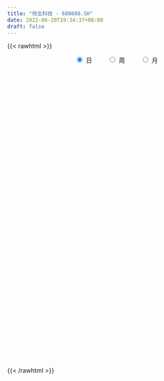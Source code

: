 ```yaml
---
title: "恒玄科技 - 688608.SH"
date: 2022-06-20T19:34:37+08:00
draft: false
---
```

{{< rawhtml >}}
    <div style="text-align: center">
        <label style="padding: 1rem;"><input style="margin-right: .5rem" type="radio" name="period" value="D" checked onclick="period_change(this)">日</label>
        <label style="padding: 1rem;"><input style="margin-right: .5rem" type="radio" name="period" value="W" onclick="period_change(this)">周</label>
        <label style="padding: 1rem;"><input style="margin-right: .5rem" type="radio" name="period" value="M" onclick="period_change(this)">月</label>
    </div>
    <div id="chart" style="height: 700px;"></div> 
    <script type="text/javascript">
        const D_v = [158148.77,86175.43,34695.47,34789.85,34440.84,32390.05,29173.35,14896.83,23214.54,23774.37,10794.78,10669.91,18991.92,21940.56,13871.99,21769.64,12354.13,9776.66,11295.9,11094.58,11823.12,7142.82,12159.97,20300.31,14073.07,10412.29,13723.99,9260.59,14662.23,9065.32,10844.93,6807.44,7831.84,7262.57,11060.27,12305.41,4999.24,3807.09,5782.01,9777.48,6324.54,5566.66,7196.03,8337.0,5929.32,4282.59,9152.48,4724.87,4233.71,3692.71,3785.96,3407.02,6492.72,6927.5,6288.23,4441.46,3884.88,3015.18,2919.32,5395.96,10023.71,7773.76,6688.33,3919.42,6525.63,4404.84,5654.62,5606.58,4453.65,3166.25,3846.32,11078.28,4505.12,3603.64,3337.18,5117.55,7440.79,4954.84,5127.62,9778.22,5735.27,8291.8,7054.56,4567.78,10467.64,13716.96,12132.03,8320.5,8639.13,5335.17,10724.58,7098.65,10371.1,5850.51,2857.52,5405.13,3942.62,4361.21,5729.56,5035.9,6950.48,7746.91,4107.29,5571.41,5979.28,4808.01,11955.56,6209.74,9670.62,12177.86,7213.04,5189.8,5383.67,7945.41,10281.28,7016.01,5011.27,6901.07,20722.37,27412.01,30696.93,21604.64,13637.71,12935.9,13829.9,18863.36,10651.26,17255.76,14244.53,18138.08,12650.27,12186.68,13177.3,18960.82,10315.57,15063.31,13019.08,14337.24,23968.01,14726.7,20016.46,13674.97,10270.79,7201.23,26263.67,15355.89,14024.89,17392.75,18812.06,17079.4,13158.37,11996.67,12945.6,13737.76,9693.09,7281.82,7783.52,6033.71,8552.4,7092.0,9097.63,9864.05,9517.03,5906.12,6246.8,3523.77,5976.68,16174.43,11506.05,6205.76,7013.86,7620.1,6671.3,7320.84,8313.42,4117.96,6860.99,8745.97,7423.06,7754.08,8917.94,9338.05,4244.31,6878.53,5105.55,10183.42,4201.57,9284.47,8585.27,8418.99,6023.95,9069.97,3474.33,5715.93,4474.24,2454.14,8301.07,5020.23,4272.59,8052.54,5561.32,3659.99,3354.36,2392.36,4706.1,3934.24,5715.39,10088.66,15936.04,7244.26,5632.26,5931.96,5190.37,7932.4,4533.47,4399.42,6273.05,4242.54,9152.74,6565.07,8030.42,6349.19,7915.32,8716.94,6927.21,8863.02,9049.91,7013.48,14895.4,8346.32,4838.21,9889.05,7378.73,3990.15,5743.17,4795.89,7787.3,5530.47,5722.66,5571.17,6568.19,12778.67,13651.14,30067.59,14148.34,19769.52,8488.06,15920.16,13951.45,5586.48,11278.07,8525.7,7333.83,6852.21,6939.07,7993.43,11136.0,10472.06,6253.1,5108.59,9996.8,3352.1,7282.56,4921.92,5323.81,3783.95,2686.39,3073.31,4740.23,4339.97,6705.41,4331.91,2851.49,3564.36,3268.83,5256.85,4209.02,4400.77,4915.5,4238.54,2785.76,2644.3,3475.99,1734.65,4292.24,2652.42,4428.93,2977.26,2709.22,3493.55,3434.88,2421.65,4249.45,3171.53,3342.28,4699.72,6294.5,4568.2,5513.96,12536.42,9862.88,10457.44,10582.4,7025.38,4981.38,6090.5,5215.54,4010.24,3246.21,3955.31,4815.27,4682.37,4912.3,5875.48,4666.05,6595.39,13601.64,5555.93,6756.82,7967.02,4235.28,5134.42,9886.32,6076.28,7362.56,11517.44,10278.8,10420.48,18610.53,21700.0,11871.02,10332.62,9871.88,8154.68,5643.82,12378.5,13521.53,9015.8,8737.83,7455.17,11232.33,9315.34,8654.0,5094.58,6177.96,7311.67,5639.44,19399.0,10440.75,15107.81,18225.44,13191.54,15662.97,15064.28,8967.4,12687.6,17273.59,29668.32,11365.71,10268.7,9772.2,10289.18,15402.3,15142.26]
const D_histogram = [0.0,0.6381766382,1.0192189998,-0.4105537253,-1.2912183536,-2.8571223404,-4.5756597393,-5.8745325647,-5.9482056973,-4.1580096486,-3.2118762202,-2.389062252,-1.445105288,0.3952355369,1.1294851646,0.0234332405,-0.2240595171,-0.3009308189,-1.1812895941,-0.2445076597,1.0053733476,1.0384101578,2.3468192508,5.2090224163,8.904897775,9.7483738677,8.228321477,6.7102805975,3.304964106,1.5680613396,-1.1097087164,-2.4473991932,-3.43104713,-3.4882069797,-4.4100343909,-4.8166971627,-5.459758301,-5.4026471005,-5.2726094436,-3.0858731683,-2.4305259327,-1.9316560676,-1.9706178328,-2.1352934666,-2.1272248972,-2.3198029291,-2.8882412862,-2.3693161469,-1.771396137,-1.0044896307,-0.8677439756,-0.0902955061,-1.4655940346,-2.9239192621,-2.4876962111,-2.1537287893,-2.1708675099,-2.3116053897,-2.1872291774,-2.1796553547,-3.2401047791,-3.334527882,-2.7955982836,-2.6709998297,-2.8850357447,-2.5206935164,-1.4695938826,-0.1572233912,0.8452261612,1.2294424961,1.7290763742,3.0762981012,4.0928172885,4.4871690524,4.6801913551,5.0517086865,4.5608887544,3.8461263088,4.0829062421,5.283025912,5.4561202812,4.9435639415,4.4163552644,4.0028333144,4.4644612709,6.3011418087,6.2093315559,5.5235779114,4.5661304166,3.0825048093,2.1413792663,2.2407825572,0.4267918222,-0.6703632708,-1.3925560118,-1.9937740841,-2.6349925584,-2.8238739229,-1.7881835484,-1.4085284259,-0.2863393632,-0.0581609568,-0.3759947964,-0.8787795067,-0.2138346708,0.0975733643,0.9826051523,1.016419153,1.7072837914,2.8081581276,2.8574641425,2.0688150785,1.3633853119,0.7988713426,-0.2673023549,-0.2174125262,0.0652919262,-0.4987351833,1.0780016483,2.0792105826,5.5355370375,6.1147039998,6.494635852,5.460316482,4.4007662127,2.2209205421,0.780617423,-0.7184878475,-2.1920949588,-1.9075777343,-2.560432877,-3.0836499565,-3.0469853035,-2.1208592836,-1.5029228097,-0.2321811875,0.1135838868,0.6021302005,-1.3191100491,-3.3221820231,-5.1803671294,-6.0216576187,-6.2800709375,-5.8376869933,-2.7489164882,-0.2171294609,1.7095192677,3.2796199116,3.0686546683,3.076653361,3.2770040973,2.6992619355,2.7632821915,1.2638811752,0.790124586,0.0805127133,-0.8350014787,-1.167248001,-1.8317850596,-2.1984389504,-2.2252424716,-2.7651842832,-2.4421498759,-2.2583956539,-2.7458893005,-2.6816220827,-2.4851207593,-0.796813238,0.1488673765,-0.0500717715,-0.977591575,-1.4385339042,-1.5617234975,-1.9456604719,-2.450598743,-2.9157220343,-2.351004466,-1.7681245346,-1.5239419571,-1.902788507,-2.5949723809,-2.5153558277,-2.2739859012,-1.3369016606,-1.3212865928,-1.7029863568,-1.989459905,-2.3268837418,-2.4747775442,-2.7763873706,-2.390221683,-1.1123256769,-0.6258905139,-0.3437034422,-0.1486612692,0.0239942237,-0.4965728647,-0.2942831873,0.3313620029,1.5914950897,2.0098495223,2.0604292965,1.9114380276,1.5897591788,1.383680945,1.1619817143,0.7192940537,-0.117944709,-1.5871769003,-1.8575000902,-1.4236981316,-1.2324017709,-0.8052910603,-0.0199109686,0.5462104305,0.5763930421,0.8778605319,0.9984316768,1.9383348723,2.5895091914,2.5423200701,1.953257635,2.410303501,2.8037081689,3.1570140448,3.6547524747,3.9711945306,3.9230876073,4.3356813161,3.8089413206,3.2937553076,3.3739262593,3.0406164295,2.4318839096,1.639237371,0.647879215,-0.3313817021,-0.4672896311,-0.6031172325,-0.7667756211,-0.4199896745,0.9142745744,2.2229984946,2.8396033515,2.5209278495,2.6716916865,2.6074733202,2.5137835994,1.9604618728,1.4588487188,1.375100206,1.3432807916,1.4428096798,1.5121364236,1.7015948113,1.6385564794,1.0466856172,0.5923358909,-0.3277095159,-1.2353960812,-2.656106308,-3.049144889,-4.0998273791,-3.876678645,-3.11963169,-2.3419589515,-2.2747418794,-2.423972805,-3.128205247,-3.4297935079,-3.2830775562,-3.2301911905,-3.6871836428,-4.0797627956,-4.2387174684,-4.6576347463,-4.3651605355,-4.6175275483,-3.9100070801,-3.0668146036,-1.9096775347,-1.4825455078,-1.1886394128,-0.7675728211,-0.9903987016,-0.8025921853,0.0136518272,0.3755893948,0.714382972,0.8195327142,0.6164202765,0.415685198,-0.1575285235,-0.5317455104,-1.2020244046,-1.717496656,-1.6225411349,-1.2617709094,-1.4511474657,-2.4507429549,-3.6666091387,-4.058231242,-3.380149273,-2.8022772552,-1.8254685211,-1.0260125743,-0.5451286861,-0.1072818732,0.0409275822,0.1458777365,0.1412984571,0.4177070538,0.3621192088,0.4406792378,0.2803859459,-0.0027068981,-0.4206738948,-0.9928436886,-1.1973622463,-1.5759995985,-1.5317036396,-1.4011180918,-0.3375016894,0.2112379254,0.2848473621,0.2080324947,-0.1573475559,-1.1186805106,-2.3374213517,-2.4370253452,-2.3789756626,-1.7130203531,-1.0939936005,-0.5936881581,-0.1984122252,0.6812943643,1.7856935685,2.7730411346,3.5121579641,3.9027954829,4.41131501,4.6819548519,5.116871424,5.1863319237,5.0406258289,4.3082070295,3.622720268,2.6471589438,1.7920768146,1.8177846358,2.6778814528,3.1877944875,4.2259893813,4.7271427691,4.6414925447,4.8233237319,5.032304656,4.79808857,4.1827663953,3.4929723556,2.8536228235,2.1088913107,1.1925811969,0.1706492851]
const D_fast = [0.0,0.7977207977,1.4335679094,-0.0988432472,-1.3023124638,-3.5824970357,-6.4449493694,-9.2124553361,-10.773179893,-10.0224862565,-9.879321883,-9.6537734779,-9.0710928359,-7.1319431268,-6.1153222079,-7.2155158219,-7.5190234588,-7.6711274653,-8.846808639,-7.9711536196,-6.4699292754,-6.1772899257,-4.28217602,-0.1177172504,5.804382552,9.0849521117,9.6219800902,9.7815093601,7.2024338951,5.8575464636,2.9023492285,0.9528089534,-0.8886007659,-1.8178123606,-3.8421483694,-5.4529854319,-7.4609861455,-8.7545367201,-9.9426514241,-8.5273834409,-8.4796676884,-8.4637118403,-8.9953280636,-9.6938270641,-10.217564719,-10.9900934832,-12.2805921619,-12.3539960593,-12.1989250837,-11.683140985,-11.7633313238,-11.0084567309,-12.7501537679,-14.939458811,-15.1251598128,-15.3296245883,-15.8894801864,-16.6081194136,-17.0305504957,-17.5678905116,-19.4383661308,-20.3664212041,-20.5263911767,-21.0695426802,-22.0048375314,-22.2706686822,-21.5869675191,-20.3139028754,-19.1001467827,-18.4085698238,-17.4766668522,-15.3603705998,-13.3206470904,-11.8045030635,-10.441432922,-8.8069884189,-8.1575861624,-7.9108170308,-6.653310537,-4.1324343891,-2.5953099496,-1.8719753039,-1.2950951649,-0.7079087863,0.8698344879,4.2818004778,5.7423231141,6.4374639474,6.6215490568,5.9085496518,5.5027689253,6.1623678556,4.4550750761,3.1903291654,2.1199974215,1.0203358282,-0.2796307857,-1.174480631,-0.5858361435,-0.5583131276,0.4922910944,0.7059292615,0.2940967228,-0.4283828642,0.183103304,0.5189046802,1.6495877563,1.9375065453,3.0551921315,4.8581059996,5.6217780501,5.3503327557,4.9857493171,4.6209531834,3.4879538972,3.4834905943,3.7825180283,3.093807123,4.9400443667,6.4610559466,11.3012666609,13.4091096232,15.4127004384,15.7434601889,15.7841014728,14.1594859377,12.9143371744,11.2356099419,9.2139790909,9.0216018818,7.7286385199,6.4345089513,5.7094272784,6.1053384774,6.3475442489,7.5602405742,7.9344016202,8.573480484,6.3224627221,3.4888452424,0.3355683538,-2.0111365402,-3.8395675934,-4.8566053976,-2.4550640145,0.0224406476,2.3764691931,4.7664748149,5.3226732386,6.0998352716,7.1194370322,7.2165103543,7.9713511582,6.7879204357,6.511694993,5.8222112986,4.6979467369,4.0738882143,2.9514048908,2.0351412625,1.4520271234,0.2207892409,-0.0667138208,-0.4475585122,-1.6215244839,-2.2276627867,-2.6524416532,-1.1633374414,-0.1804399827,-0.3918970737,-1.5638147709,-2.3843905762,-2.8980110438,-3.7683631362,-4.8859510931,-6.080004893,-6.1030384411,-5.9621896433,-6.0989925551,-6.9535362318,-8.2944632009,-8.8436856047,-9.1708121534,-8.567953328,-8.8826599084,-9.6901062615,-10.473944786,-11.3930895583,-12.1596777467,-13.1553844158,-13.3667741489,-12.3669595621,-12.0369970275,-11.8407358163,-11.6828589607,-11.5042049118,-12.1489152164,-12.0201963358,-11.3117106449,-9.6537037857,-8.7328869725,-8.1671998742,-7.8383316362,-7.7625706903,-7.6227286878,-7.55393249,-7.8167966371,-8.6835215771,-10.5495479935,-11.2842462059,-11.2063687802,-11.3231728623,-11.0973849168,-10.3169825672,-9.6143085604,-9.4400276883,-8.9190950656,-8.5489160014,-7.1244290879,-5.8258774709,-5.2374865747,-5.338234601,-4.2786128598,-3.1842811497,-2.0417217625,-0.630295214,0.6789454745,1.6116104531,3.1081244909,3.5336198255,3.8418726395,4.765525156,5.1923694335,5.191607891,4.8087706951,3.9793823429,2.9172760003,2.6645456635,2.3779387539,2.02258646,2.2643749881,3.8272078806,5.6916814244,7.0181871192,7.3297435796,8.1484303383,8.736080302,9.270836481,9.2076302226,9.0707292483,9.3307557871,9.6347565706,10.0949878787,10.5423487284,11.1572058189,11.5038066069,11.173607149,10.8673413954,9.8653686096,8.648833024,6.5640962202,5.408771417,3.3331320821,2.587111155,2.5642501875,2.7564331881,2.2549647903,1.4997406635,0.0134569098,-1.1455797281,-1.8196331655,-2.5742945974,-3.9530829604,-5.3656028121,-6.584236852,-8.1675628165,-8.9663787395,-10.3731276394,-10.6431089412,-10.5666201156,-9.8869024304,-9.8304067805,-9.8336605387,-9.6044871522,-10.0749127081,-10.0877542381,-9.2680972689,-8.8122623526,-8.2948730324,-7.9848401117,-8.0338474802,-8.1306612592,-8.7432571115,-9.2504104761,-10.2211954714,-11.1660418868,-11.4767216495,-11.4313941513,-11.9835575741,-13.5958388019,-15.7283572704,-17.1345371842,-17.3014925334,-17.4241898294,-16.9037482257,-16.3607954224,-16.0161937057,-15.6051673612,-15.4467260102,-15.3053064217,-15.2745610869,-14.8937257267,-14.8587837696,-14.6700539312,-14.7602507366,-15.0440203051,-15.5671557755,-16.3875364914,-16.8913956107,-17.6640328625,-18.0026628135,-18.2223567886,-17.2431158086,-16.6415667124,-16.4967454352,-16.5215521789,-16.9262691185,-18.1672722009,-19.97036838,-20.6792287097,-21.2159229428,-20.9782227215,-20.632694369,-20.2808109661,-19.9351380896,-18.8851079089,-17.3342853126,-15.6536774629,-14.0365211424,-12.6701847528,-11.0588364733,-9.6177079184,-7.9035734902,-6.5375300096,-5.4230796472,-5.0784466892,-4.8582533838,-5.172024972,-5.5790878976,-5.0989339174,-3.5693667372,-2.2625050806,-0.1678128415,1.5151262385,2.5898491504,3.9775112705,5.4445683587,6.4098744151,6.8402438392,7.0236928885,7.0977490622,6.8802403771,6.2620755625,5.282805972]
const D_slow = [0.0,0.1595441595,0.4143489095,0.3117104782,-0.0110941102,-0.7253746953,-1.8692896302,-3.3379227713,-4.8249741957,-5.8644766078,-6.6674456629,-7.2647112259,-7.6259875479,-7.5271786636,-7.2448073725,-7.2389490624,-7.2949639417,-7.3701966464,-7.6655190449,-7.7266459598,-7.475302623,-7.2157000835,-6.6289952708,-5.3267396667,-3.100515223,-0.6634217561,1.3936586132,3.0712287626,3.8974697891,4.289485124,4.0120579449,3.4002081466,2.5424463641,1.6703946192,0.5678860215,-0.6362882692,-2.0012278445,-3.3518896196,-4.6700419805,-5.4415102726,-6.0491417557,-6.5320557726,-7.0247102308,-7.5585335975,-8.0903398218,-8.6702905541,-9.3923508757,-9.9846799124,-10.4275289466,-10.6786513543,-10.8955873482,-10.9181612247,-11.2845597334,-12.0155395489,-12.6374636017,-13.175895799,-13.7186126765,-14.2965140239,-14.8433213183,-15.3882351569,-16.1982613517,-17.0318933222,-17.7307928931,-18.3985428505,-19.1198017867,-19.7499751658,-20.1173736364,-20.1566794842,-19.9453729439,-19.6380123199,-19.2057432264,-18.436668701,-17.4134643789,-16.2916721158,-15.1216242771,-13.8586971054,-12.7184749168,-11.7569433396,-10.7362167791,-9.4154603011,-8.0514302308,-6.8155392454,-5.7114504293,-4.7107421007,-3.594626783,-2.0193413308,-0.4670084419,0.913886036,2.0554186401,2.8260448425,3.361389659,3.9215852983,4.0282832539,3.8606924362,3.5125534333,3.0141099122,2.3553617726,1.6493932919,1.2023474048,0.8502152984,0.7786304576,0.7640902184,0.6700915193,0.4503966426,0.3969379749,0.4213313159,0.666982604,0.9210873923,1.3479083401,2.049947872,2.7643139076,3.2815176772,3.6223640052,3.8220818408,3.7552562521,3.7009031205,3.7172261021,3.5925423063,3.8620427184,4.381845364,5.7657296234,7.2944056233,8.9180645864,10.2831437069,11.38333526,11.9385653956,12.1337197513,11.9540977894,11.4060740497,10.9291796162,10.2890713969,9.5181589078,8.7564125819,8.226197761,7.8504670586,7.7924217617,7.8208177334,7.9713502835,7.6415727712,6.8110272655,5.5159354831,4.0105210785,2.4405033441,0.9810815958,0.2938524737,0.2395701085,0.6669499254,1.4868549033,2.2540185704,3.0231819106,3.8424329349,4.5172484188,5.2080689667,5.5240392605,5.721570407,5.7416985853,5.5329482156,5.2411362154,4.7831899504,4.2335802129,3.677269595,2.9859735242,2.3754360552,1.8108371417,1.1243648166,0.4539592959,-0.1673208939,-0.3665242034,-0.3293073593,-0.3418253022,-0.5862231959,-0.945856672,-1.3362875463,-1.8227026643,-2.4353523501,-3.1642828586,-3.7520339751,-4.1940651088,-4.575050598,-5.0507477248,-5.69949082,-6.328329777,-6.8968262522,-7.2310516674,-7.5613733156,-7.9871199048,-8.484484881,-9.0662058165,-9.6849002025,-10.3789970452,-10.9765524659,-11.2546338851,-11.4111065136,-11.4970323742,-11.5341976915,-11.5281991355,-11.6523423517,-11.7259131485,-11.6430726478,-11.2451988754,-10.7427364948,-10.2276291707,-9.7497696638,-9.3523298691,-9.0064096328,-8.7159142043,-8.5360906909,-8.5655768681,-8.9623710932,-9.4267461157,-9.7826706486,-10.0907710913,-10.2920938564,-10.2970715986,-10.160518991,-10.0164207304,-9.7969555975,-9.5473476782,-9.0627639602,-8.4153866623,-7.7798066448,-7.291492236,-6.6889163608,-5.9879893186,-5.1987358074,-4.2850476887,-3.2922490561,-2.3114771542,-1.2275568252,-0.2753214951,0.5481173318,1.3915988967,2.151753004,2.7597239814,3.1695333242,3.3315031279,3.2486577024,3.1318352946,2.9810559865,2.7893620812,2.6843646626,2.9129333062,3.4686829298,4.1785837677,4.8088157301,5.4767386517,6.1286069818,6.7570528816,7.2471683498,7.6118805295,7.955655581,8.2914757789,8.6521781989,9.0302123048,9.4556110076,9.8652501275,10.1269215318,10.2750055045,10.1930781255,9.8842291052,9.2202025282,8.457916306,7.4329594612,6.4637898,5.6838818775,5.0983921396,4.5297066697,3.9237134685,3.1416621567,2.2842137798,1.4634443907,0.6558965931,-0.2658993176,-1.2858400165,-2.3455193836,-3.5099280702,-4.601218204,-5.7556000911,-6.7331018611,-7.499805512,-7.9772248957,-8.3478612727,-8.6450211259,-8.8369143311,-9.0845140065,-9.2851620528,-9.281749096,-9.1878517474,-9.0092560044,-8.8043728258,-8.6502677567,-8.5463464572,-8.5857285881,-8.7186649657,-9.0191710668,-9.4485452308,-9.8541805145,-10.1696232419,-10.5324101083,-11.145095847,-12.0617481317,-13.0763059422,-13.9213432605,-14.6219125743,-15.0782797045,-15.3347828481,-15.4710650196,-15.4978854879,-15.4876535924,-15.4511841583,-15.415859544,-15.3114327805,-15.2209029783,-15.1107331689,-15.0406366824,-15.041313407,-15.1464818807,-15.3946928028,-15.6940333644,-16.088033264,-16.4709591739,-16.8212386969,-16.9056141192,-16.8528046378,-16.7815927973,-16.7295846736,-16.7689215626,-17.0485916903,-17.6329470282,-18.2422033645,-18.8369472802,-19.2652023684,-19.5387007685,-19.6871228081,-19.7367258644,-19.5664022733,-19.1199788811,-18.4267185975,-17.5486791065,-16.5729802358,-15.4701514833,-14.2996627703,-13.0204449143,-11.7238619333,-10.4637054761,-9.3866537187,-8.4809736517,-7.8191839158,-7.3711647121,-6.9167185532,-6.24724819,-5.4502995681,-4.3938022228,-3.2120165305,-2.0516433943,-0.8458124614,0.4122637026,1.6117858451,2.657477444,3.5307205329,4.2441262387,4.7713490664,5.0694943656,5.1121566869]
const D_data = [['2020-12-16', 391.0, 362.0, 353.42, 403.0],['2020-12-17', 369.0, 372.0, 326.5, 379.88],['2020-12-18', 363.88, 372.25, 361.0, 381.0],['2020-12-21', 377.0, 347.0, 347.0, 379.7],['2020-12-22', 348.01, 346.95, 330.66, 353.98],['2020-12-23', 346.0, 330.0, 328.0, 348.0],['2020-12-24', 325.0, 316.0, 304.1, 335.28],['2020-12-25', 313.2, 308.5, 306.11, 319.97],['2020-12-28', 306.62, 314.8, 293.93, 317.28],['2020-12-29', 310.0, 338.0, 309.09, 342.68],['2020-12-30', 331.0, 330.99, 326.0, 340.0],['2020-12-31', 332.0, 331.0, 325.0, 341.98],['2021-01-04', 333.55, 334.71, 324.0, 342.0],['2021-01-05', 334.0, 352.0, 324.0, 358.0],['2021-01-06', 349.9, 344.68, 344.0, 358.52],['2021-01-07', 344.0, 320.03, 304.44, 344.95],['2021-01-08', 312.0, 326.0, 307.0, 327.0],['2021-01-11', 326.0, 326.0, 311.01, 333.5],['2021-01-12', 323.4, 311.66, 311.53, 325.0],['2021-01-13', 308.0, 332.92, 308.0, 333.5],['2021-01-14', 331.0, 342.0, 324.0, 353.45],['2021-01-15', 336.3, 330.0, 326.56, 350.01],['2021-01-18', 332.0, 350.0, 322.0, 360.0],['2021-01-19', 356.0, 382.98, 355.0, 403.88],['2021-01-20', 385.01, 416.3, 377.0, 417.69],['2021-01-21', 414.0, 400.09, 394.99, 414.0],['2021-01-22', 400.09, 375.9, 371.18, 407.0],['2021-01-25', 377.0, 374.0, 361.45, 388.26],['2021-01-26', 382.0, 341.5, 340.18, 385.99],['2021-01-27', 340.28, 351.0, 328.0, 351.7],['2021-01-28', 346.0, 328.0, 325.0, 346.0],['2021-01-29', 328.22, 333.0, 326.34, 346.0],['2021-02-01', 328.1, 329.2, 325.51, 335.0],['2021-02-02', 331.2, 335.51, 327.0, 344.99],['2021-02-03', 335.0, 319.0, 316.01, 335.0],['2021-02-04', 320.17, 318.14, 295.1, 322.22],['2021-02-05', 318.95, 308.01, 306.0, 324.5],['2021-02-08', 308.01, 310.45, 306.0, 318.8],['2021-02-09', 309.0, 307.01, 300.47, 314.44],['2021-02-10', 305.95, 335.0, 300.77, 335.85],['2021-02-18', 335.0, 320.48, 318.26, 338.0],['2021-02-19', 320.5, 319.0, 316.38, 328.2],['2021-02-22', 323.0, 310.97, 310.1, 323.0],['2021-02-23', 307.02, 306.15, 297.0, 312.88],['2021-02-24', 306.07, 305.06, 302.01, 315.31],['2021-02-25', 304.2, 299.06, 298.03, 307.5],['2021-02-26', 295.0, 288.9, 276.5, 295.99],['2021-03-01', 289.99, 298.9, 286.01, 302.86],['2021-03-02', 299.0, 299.8, 298.28, 307.5],['2021-03-03', 299.8, 303.0, 293.0, 307.1],['2021-03-04', 300.0, 295.26, 295.2, 308.66],['2021-03-05', 294.77, 303.83, 292.0, 304.99],['2021-03-08', 304.0, 273.01, 273.0, 307.5],['2021-03-09', 272.98, 260.85, 256.0, 279.88],['2021-03-10', 267.45, 277.89, 258.13, 279.0],['2021-03-11', 280.45, 274.99, 271.0, 284.98],['2021-03-12', 279.39, 267.79, 265.27, 279.39],['2021-03-15', 267.79, 262.01, 258.28, 277.0],['2021-03-16', 262.01, 261.4, 256.03, 267.96],['2021-03-17', 257.55, 256.38, 250.6, 262.0],['2021-03-18', 259.0, 235.7, 233.02, 259.99],['2021-03-19', 235.7, 239.66, 232.54, 245.51],['2021-03-22', 240.24, 243.86, 236.51, 244.8],['2021-03-23', 243.8, 235.69, 234.6, 244.8],['2021-03-24', 235.0, 226.29, 220.19, 235.0],['2021-03-25', 226.29, 229.0, 222.45, 233.97],['2021-03-26', 229.0, 237.0, 228.12, 239.61],['2021-03-29', 237.9, 243.16, 233.57, 251.99],['2021-03-30', 246.11, 242.97, 242.66, 254.28],['2021-03-31', 242.01, 236.99, 235.23, 242.73],['2021-04-01', 237.0, 239.25, 235.66, 244.53],['2021-04-02', 240.89, 254.13, 239.02, 272.37],['2021-04-06', 255.91, 256.72, 250.52, 259.99],['2021-04-07', 255.7, 253.79, 248.2, 256.72],['2021-04-08', 252.0, 254.3, 250.31, 261.0],['2021-04-09', 254.3, 259.91, 252.89, 263.0],['2021-04-12', 259.0, 250.74, 248.27, 269.88],['2021-04-13', 247.0, 246.29, 243.8, 255.55],['2021-04-14', 246.0, 258.5, 245.0, 259.8],['2021-04-15', 255.5, 276.8, 253.11, 277.97],['2021-04-16', 272.88, 270.72, 267.89, 276.87],['2021-04-19', 268.76, 264.32, 264.2, 271.7],['2021-04-20', 265.0, 264.18, 263.06, 272.42],['2021-04-21', 264.16, 265.69, 262.3, 267.77],['2021-04-22', 269.69, 279.6, 263.22, 284.0],['2021-04-23', 279.5, 307.0, 275.65, 317.5],['2021-04-26', 304.63, 292.41, 288.19, 308.63],['2021-04-27', 279.77, 287.6, 279.7, 297.9],['2021-04-28', 290.0, 284.0, 282.78, 298.0],['2021-04-29', 284.0, 274.2, 273.0, 291.88],['2021-04-30', 276.91, 276.96, 265.03, 285.0],['2021-05-06', 278.63, 290.0, 275.02, 292.0],['2021-05-07', 291.0, 263.0, 255.0, 292.0],['2021-05-10', 263.0, 264.55, 248.33, 267.65],['2021-05-11', 260.02, 264.01, 256.78, 266.0],['2021-05-12', 259.01, 261.04, 251.0, 264.0],['2021-05-13', 273.35, 255.69, 253.91, 273.35],['2021-05-14', 255.69, 257.2, 250.43, 259.51],['2021-05-17', 257.98, 273.2, 257.0, 274.3],['2021-05-18', 271.0, 267.68, 265.71, 277.8],['2021-05-19', 266.0, 280.5, 266.0, 285.99],['2021-05-20', 279.89, 272.93, 270.19, 283.55],['2021-05-21', 274.8, 265.77, 264.32, 277.78],['2021-05-24', 264.11, 260.8, 254.0, 265.33],['2021-05-25', 261.0, 275.5, 257.75, 277.83],['2021-05-26', 274.0, 273.73, 272.57, 281.71],['2021-05-27', 275.51, 284.68, 275.0, 296.0],['2021-05-28', 284.68, 277.42, 277.06, 288.3],['2021-05-31', 279.8, 288.88, 279.8, 293.2],['2021-06-01', 286.0, 300.94, 286.0, 302.0],['2021-06-02', 301.0, 293.5, 290.01, 301.48],['2021-06-03', 295.0, 283.4, 282.99, 298.28],['2021-06-04', 283.4, 282.26, 280.0, 289.84],['2021-06-07', 286.98, 281.98, 279.8, 292.78],['2021-06-08', 281.72, 272.02, 268.11, 288.15],['2021-06-09', 272.02, 283.59, 269.52, 284.88],['2021-06-10', 282.2, 287.88, 280.24, 289.88],['2021-06-11', 288.0, 276.85, 276.85, 295.17],['2021-06-15', 278.49, 307.2, 277.01, 317.0],['2021-06-16', 323.1, 308.84, 305.0, 336.0],['2021-06-17', 311.0, 355.5, 310.0, 359.08],['2021-06-18', 359.0, 336.0, 336.0, 359.9],['2021-06-21', 340.0, 342.33, 337.37, 357.0],['2021-06-22', 339.0, 329.0, 322.23, 345.79],['2021-06-23', 330.01, 328.51, 324.0, 339.99],['2021-06-24', 323.5, 310.0, 303.51, 326.0],['2021-06-25', 311.0, 312.37, 304.0, 315.0],['2021-06-28', 312.55, 305.4, 304.07, 322.49],['2021-06-29', 307.8, 298.15, 295.77, 309.79],['2021-06-30', 303.95, 316.91, 303.9, 323.5],['2021-07-01', 314.75, 303.88, 303.88, 319.67],['2021-07-02', 303.88, 301.46, 293.39, 308.88],['2021-07-05', 304.98, 306.0, 296.32, 313.0],['2021-07-06', 304.59, 318.9, 303.0, 322.76],['2021-07-07', 316.99, 318.92, 308.88, 322.8],['2021-07-08', 320.11, 332.65, 318.01, 336.67],['2021-07-09', 328.53, 326.51, 317.0, 333.33],['2021-07-12', 329.57, 331.98, 320.83, 332.99],['2021-07-13', 331.79, 298.71, 295.0, 331.79],['2021-07-14', 298.0, 286.2, 285.6, 302.98],['2021-07-15', 293.0, 275.0, 272.22, 298.0],['2021-07-16', 275.07, 276.6, 275.01, 287.99],['2021-07-19', 271.07, 276.44, 270.01, 282.41],['2021-07-20', 275.58, 281.1, 270.03, 282.3],['2021-07-21', 281.51, 320.5, 281.0, 323.97],['2021-07-22', 319.17, 327.62, 313.05, 329.5],['2021-07-23', 327.5, 332.8, 318.0, 341.98],['2021-07-26', 332.0, 339.98, 330.25, 353.6],['2021-07-27', 346.78, 324.16, 318.88, 358.87],['2021-07-28', 324.18, 329.2, 310.12, 343.53],['2021-07-29', 338.7, 335.22, 327.0, 341.0],['2021-07-30', 330.0, 327.44, 325.0, 346.0],['2021-08-02', 332.5, 336.98, 317.51, 345.0],['2021-08-03', 336.98, 315.87, 312.0, 342.0],['2021-08-04', 316.0, 325.0, 316.0, 333.86],['2021-08-05', 324.98, 320.0, 315.0, 327.87],['2021-08-06', 323.97, 313.51, 307.15, 323.97],['2021-08-09', 310.94, 317.4, 306.0, 320.9],['2021-08-10', 315.5, 310.04, 305.74, 325.0],['2021-08-11', 312.0, 310.0, 307.11, 319.67],['2021-08-12', 313.0, 311.98, 309.05, 324.2],['2021-08-13', 309.98, 302.48, 292.0, 310.0],['2021-08-16', 302.48, 311.0, 296.47, 321.6],['2021-08-17', 311.92, 309.04, 300.11, 313.6],['2021-08-18', 305.46, 298.0, 294.1, 309.0],['2021-08-19', 298.0, 301.7, 295.62, 303.8],['2021-08-20', 301.7, 302.01, 296.47, 311.7],['2021-08-23', 305.0, 324.47, 304.0, 336.59],['2021-08-24', 323.99, 322.0, 319.16, 328.87],['2021-08-25', 321.95, 309.67, 309.06, 326.99],['2021-08-26', 312.83, 297.0, 296.22, 312.83],['2021-08-27', 298.14, 298.0, 289.2, 307.0],['2021-08-30', 303.0, 299.28, 296.0, 309.9],['2021-08-31', 302.88, 293.0, 287.86, 302.88],['2021-09-01', 293.0, 287.0, 280.02, 295.0],['2021-09-02', 288.0, 282.31, 280.5, 288.0],['2021-09-03', 282.3, 292.88, 280.19, 294.69],['2021-09-06', 294.48, 294.0, 277.0, 295.61],['2021-09-07', 293.89, 290.05, 285.23, 295.61],['2021-09-08', 291.0, 279.81, 278.02, 291.55],['2021-09-09', 284.96, 270.4, 270.11, 284.96],['2021-09-10', 273.99, 275.5, 268.0, 278.29],['2021-09-13', 276.4, 275.53, 272.86, 279.77],['2021-09-14', 277.8, 284.99, 273.5, 287.7],['2021-09-15', 280.5, 273.9, 272.03, 283.92],['2021-09-16', 273.5, 265.6, 254.03, 274.7],['2021-09-17', 264.89, 262.32, 260.88, 266.9],['2021-09-22', 261.26, 257.0, 249.55, 265.73],['2021-09-23', 257.0, 254.79, 253.54, 262.9],['2021-09-24', 256.27, 248.1, 246.0, 256.27],['2021-09-27', 251.0, 253.35, 250.1, 259.61],['2021-09-28', 254.0, 266.05, 250.0, 268.14],['2021-09-29', 264.19, 258.6, 258.01, 264.19],['2021-09-30', 258.6, 256.1, 252.9, 264.98],['2021-10-08', 258.54, 254.46, 251.57, 266.5],['2021-10-11', 254.48, 253.48, 252.0, 257.91],['2021-10-12', 254.0, 242.0, 237.02, 254.25],['2021-10-13', 242.85, 248.21, 242.0, 249.3],['2021-10-14', 249.0, 254.11, 246.0, 256.66],['2021-10-15', 251.35, 266.32, 251.35, 268.8],['2021-10-18', 264.14, 260.2, 254.55, 266.11],['2021-10-19', 263.97, 257.0, 252.36, 263.97],['2021-10-20', 259.4, 254.4, 252.08, 259.4],['2021-10-21', 251.95, 251.0, 249.09, 256.87],['2021-10-22', 251.1, 250.9, 247.5, 256.0],['2021-10-25', 249.47, 249.3, 246.0, 251.91],['2021-10-26', 249.0, 244.25, 242.79, 250.99],['2021-10-27', 239.14, 234.85, 229.0, 244.63],['2021-10-28', 234.85, 218.73, 218.0, 238.8],['2021-10-29', 220.0, 226.34, 218.0, 228.45],['2021-11-01', 225.89, 232.92, 223.33, 236.5],['2021-11-02', 235.3, 229.09, 226.0, 236.0],['2021-11-03', 231.0, 231.45, 229.67, 238.0],['2021-11-04', 234.98, 237.43, 232.0, 245.0],['2021-11-05', 239.22, 237.1, 236.99, 245.94],['2021-11-08', 241.84, 231.01, 227.0, 241.93],['2021-11-09', 232.72, 234.48, 228.03, 239.8],['2021-11-10', 232.54, 232.73, 229.78, 235.98],['2021-11-11', 232.56, 245.73, 231.0, 247.69],['2021-11-12', 244.63, 247.0, 238.38, 248.5],['2021-11-15', 246.95, 240.79, 236.41, 251.66],['2021-11-16', 240.0, 233.0, 232.5, 242.9],['2021-11-17', 233.0, 246.51, 231.56, 247.38],['2021-11-18', 243.79, 249.21, 242.51, 255.0],['2021-11-19', 250.17, 252.33, 243.0, 254.39],['2021-11-22', 252.5, 258.51, 252.33, 265.0],['2021-11-23', 264.14, 260.97, 258.2, 268.0],['2021-11-24', 261.56, 259.9, 259.01, 267.93],['2021-11-25', 261.91, 269.73, 259.2, 277.92],['2021-11-26', 266.0, 260.81, 257.3, 272.0],['2021-11-29', 257.97, 261.0, 254.1, 263.88],['2021-11-30', 261.2, 270.1, 259.03, 272.97],['2021-12-01', 268.0, 267.06, 262.53, 276.0],['2021-12-02', 268.95, 263.6, 262.0, 269.53],['2021-12-03', 263.0, 259.55, 256.0, 265.5],['2021-12-06', 259.55, 253.6, 251.5, 261.0],['2021-12-07', 255.68, 249.0, 241.7, 258.76],['2021-12-08', 251.86, 256.68, 249.01, 261.0],['2021-12-09', 256.67, 255.95, 254.18, 263.28],['2021-12-10', 256.97, 254.65, 248.68, 256.97],['2021-12-13', 254.68, 261.46, 253.02, 263.45],['2021-12-14', 260.0, 279.0, 260.0, 281.99],['2021-12-15', 277.94, 287.57, 276.74, 297.98],['2021-12-16', 287.61, 286.7, 270.58, 294.99],['2021-12-17', 283.98, 278.58, 275.23, 286.71],['2021-12-20', 280.71, 286.83, 273.76, 293.2],['2021-12-21', 289.0, 287.32, 280.66, 292.55],['2021-12-22', 289.0, 289.5, 285.72, 295.0],['2021-12-23', 289.46, 284.78, 275.05, 292.0],['2021-12-24', 280.17, 285.0, 277.48, 285.85],['2021-12-27', 287.18, 290.9, 275.1, 293.85],['2021-12-28', 289.5, 293.49, 286.05, 294.99],['2021-12-29', 295.44, 297.65, 290.47, 297.96],['2021-12-30', 296.24, 300.18, 291.11, 301.7],['2021-12-31', 298.8, 305.0, 297.27, 306.97],['2022-01-04', 306.97, 304.9, 289.89, 309.97],['2022-01-05', 302.22, 299.0, 286.54, 305.1],['2022-01-06', 299.98, 300.0, 290.88, 301.69],['2022-01-07', 298.5, 292.0, 286.6, 301.9],['2022-01-10', 287.83, 288.0, 284.14, 295.82],['2022-01-11', 286.0, 275.05, 274.05, 289.25],['2022-01-12', 277.77, 281.98, 277.15, 284.67],['2022-01-13', 281.0, 268.08, 266.0, 281.01],['2022-01-14', 268.09, 279.59, 265.0, 280.99],['2022-01-17', 283.4, 287.0, 275.08, 289.68],['2022-01-18', 286.86, 290.0, 286.86, 297.0],['2022-01-19', 289.13, 282.22, 280.13, 289.13],['2022-01-20', 282.22, 278.0, 277.02, 284.52],['2022-01-21', 284.88, 267.0, 265.15, 284.88],['2022-01-24', 271.6, 267.07, 263.52, 272.0],['2022-01-25', 267.0, 269.84, 262.99, 281.8],['2022-01-26', 270.31, 266.74, 261.29, 270.31],['2022-01-27', 265.9, 256.5, 253.93, 273.72],['2022-01-28', 256.75, 251.77, 251.53, 261.0],['2022-02-07', 256.0, 249.6, 245.7, 258.0],['2022-02-08', 252.76, 240.78, 233.1, 252.76],['2022-02-09', 240.01, 245.15, 239.16, 250.54],['2022-02-10', 244.88, 234.08, 233.39, 248.4],['2022-02-11', 232.27, 243.03, 230.08, 244.86],['2022-02-14', 243.0, 245.12, 237.12, 250.59],['2022-02-15', 255.21, 251.38, 245.11, 255.21],['2022-02-16', 250.55, 244.0, 242.0, 252.02],['2022-02-17', 244.0, 242.0, 241.0, 249.74],['2022-02-18', 241.43, 243.5, 238.53, 244.5],['2022-02-21', 243.47, 233.98, 232.54, 243.66],['2022-02-22', 233.92, 237.0, 228.96, 239.4],['2022-02-23', 235.12, 245.96, 235.12, 246.2],['2022-02-24', 245.68, 242.3, 239.55, 247.28],['2022-02-25', 244.43, 243.05, 240.12, 247.99],['2022-02-28', 242.8, 240.67, 237.5, 244.99],['2022-03-01', 240.66, 235.87, 233.57, 240.66],['2022-03-02', 235.13, 233.99, 231.29, 236.66],['2022-03-03', 234.4, 226.1, 225.01, 235.04],['2022-03-04', 225.9, 224.51, 221.31, 229.62],['2022-03-07', 226.0, 216.0, 213.31, 226.0],['2022-03-08', 215.98, 212.23, 210.19, 223.08],['2022-03-09', 213.75, 216.02, 211.68, 222.92],['2022-03-10', 219.0, 218.0, 213.89, 223.29],['2022-03-11', 216.18, 209.0, 205.51, 216.18],['2022-03-14', 209.42, 192.5, 190.2, 209.42],['2022-03-15', 190.63, 179.66, 177.51, 190.63],['2022-03-16', 184.55, 180.73, 173.01, 184.97],['2022-03-17', 187.93, 190.0, 185.01, 198.9],['2022-03-18', 191.48, 187.63, 181.5, 191.48],['2022-03-21', 187.61, 192.87, 185.54, 194.87],['2022-03-22', 193.64, 192.15, 186.68, 197.5],['2022-03-23', 194.16, 188.8, 187.0, 194.16],['2022-03-24', 187.67, 188.28, 185.31, 189.2],['2022-03-25', 188.14, 184.0, 184.0, 190.88],['2022-03-28', 183.01, 182.01, 180.01, 186.2],['2022-03-29', 183.91, 178.82, 177.04, 183.91],['2022-03-30', 180.08, 181.11, 178.05, 182.13],['2022-03-31', 180.19, 175.68, 175.2, 180.19],['2022-04-01', 175.68, 175.58, 170.0, 177.0],['2022-04-06', 175.2, 170.5, 170.0, 176.17],['2022-04-07', 170.6, 165.72, 165.71, 170.6],['2022-04-08', 165.74, 159.8, 156.2, 166.67],['2022-04-11', 158.35, 152.43, 152.22, 158.88],['2022-04-12', 152.72, 151.83, 148.26, 154.62],['2022-04-13', 152.1, 144.68, 144.48, 153.0],['2022-04-14', 145.06, 145.5, 142.66, 147.78],['2022-04-15', 142.52, 143.5, 140.12, 146.25],['2022-04-18', 143.52, 155.33, 142.16, 155.49],['2022-04-19', 155.64, 150.79, 150.5, 157.79],['2022-04-20', 150.84, 144.32, 143.71, 152.8],['2022-04-21', 146.16, 140.23, 139.08, 148.38],['2022-04-22', 140.0, 133.04, 132.14, 141.02],['2022-04-25', 131.71, 119.04, 118.81, 131.89],['2022-04-26', 111.51, 106.03, 104.76, 115.1],['2022-04-27', 105.0, 112.0, 100.42, 114.01],['2022-04-28', 109.31, 109.28, 105.4, 113.81],['2022-04-29', 110.45, 114.5, 105.77, 115.89],['2022-05-05', 115.8, 113.5, 113.32, 121.36],['2022-05-06', 110.28, 111.57, 108.5, 113.79],['2022-05-09', 111.58, 109.55, 108.69, 115.3],['2022-05-10', 107.19, 116.47, 105.18, 122.0],['2022-05-11', 120.0, 122.9, 115.27, 128.8],['2022-05-12', 124.96, 126.26, 121.37, 128.49],['2022-05-13', 126.79, 127.79, 124.52, 130.27],['2022-05-16', 127.79, 127.03, 126.5, 132.26],['2022-05-17', 126.77, 132.0, 125.07, 132.49],['2022-05-18', 133.33, 132.66, 129.33, 134.6],['2022-05-19', 131.0, 138.62, 130.08, 139.98],['2022-05-20', 138.86, 137.78, 135.0, 140.88],['2022-05-23', 136.8, 137.4, 134.33, 141.0],['2022-05-24', 137.4, 130.0, 129.0, 139.29],['2022-05-25', 130.33, 128.65, 127.78, 133.5],['2022-05-26', 128.9, 121.86, 120.68, 129.95],['2022-05-27', 121.65, 119.1, 117.72, 126.5],['2022-05-30', 120.29, 128.32, 120.29, 130.6],['2022-05-31', 128.24, 142.05, 124.5, 144.0],['2022-06-01', 139.89, 142.9, 137.5, 143.99],['2022-06-02', 142.64, 156.0, 141.01, 156.45],['2022-06-06', 159.94, 156.5, 153.01, 160.6],['2022-06-07', 156.55, 153.66, 151.01, 159.66],['2022-06-08', 152.89, 160.87, 152.0, 163.81],['2022-06-09', 160.0, 166.2, 156.56, 169.69],['2022-06-10', 163.01, 164.67, 158.59, 167.45],['2022-06-13', 160.04, 161.5, 156.0, 163.93],['2022-06-14', 155.0, 160.55, 155.0, 162.06],['2022-06-15', 160.55, 160.68, 155.55, 163.7],['2022-06-16', 160.2, 158.24, 158.0, 164.03],['2022-06-17', 158.99, 153.61, 151.62, 161.0],['2022-06-20', 154.34, 148.3, 147.0, 156.98]]
const W_v = [279019.67,145690.92,68453.6,88928.24,51133.08,70669.63,50640.51,43459.33,19366.58,11891.2,34897.42,19844.27,28034.79,29127.93,27192.84,28151.08,16563.49,33036.74,44098.74,45151.41,17469.75,22416.99,29570.14,34524.0,39634.99,37155.04,100435.95,69918.13,74475.32,70536.08,86723.38,73116.47,78439.25,51441.79,40639.79,31170.4,48520.2,33284.51,42179.1,30613.38,26288.73,24284.18,4474.24,28100.57,19674.13,42918.59,29220.46,30632.82,37939.08,48168.13,31839.31,29407.49,77213.93,63715.67,40928.88,35854.59,30661.97,19607.69,21793.14,22050.97,14879.24,17060.07,16771.06,24418.66,50464.52,23543.87,24240.73,24863.08,29649.47,45121.4,72934.65,18026.56,49297.48,41751.42,48968.82,62187.76,83661.19,57098.09,15142.26]
const W_histogram = [0.0,-4.0683760684,-4.9599142864,-5.5572172859,-5.3517627437,-1.9677677293,-2.4314433422,-4.1339416105,-3.1969978924,-3.3910539722,-5.1759262358,-4.9788189262,-6.7912164976,-9.2478476454,-10.332977641,-9.2150904642,-7.4783237254,-5.1066519877,-0.824286058,0.2006685268,0.1559416443,-0.0364994875,0.6057060519,1.9325643574,3.1799906521,3.6508594576,7.7220606813,8.53603507,8.0580782323,9.0719364186,6.1632383812,7.7060818936,8.0120078984,6.9614424602,5.2849315309,3.9658446696,2.7049795104,1.469700419,-0.4705407526,-2.4818212047,-4.4929068547,-4.97017724,-5.0649368699,-4.0418962353,-4.1036031006,-5.4159144138,-5.1769029885,-4.0211658807,-2.633910197,-0.9672365354,0.1678215962,0.6774929943,2.606785391,4.2013433468,6.3595750404,6.6374907771,5.7448163351,4.1406533386,1.996719956,0.0364831925,-1.1181797074,-1.7635588719,-3.2063390464,-4.8726063883,-6.954468524,-8.0397067751,-8.7307529924,-9.5883003487,-10.5165848531,-11.0438792428,-11.7826746429,-11.5922570721,-9.5808794558,-6.9093463825,-5.7779914598,-2.111142892,1.1559207829,2.7393850713,3.5453020206]
const W_fast = [0.0,-5.0854700855,-7.2169868751,-9.203594196,-10.3360803398,-7.4440272578,-8.5155637062,-11.2515473771,-11.113853132,-12.1556727049,-15.2345265275,-16.2821239495,-19.7923256453,-24.5609187045,-28.2292931103,-29.4151785496,-29.5479927421,-28.4529840013,-24.3766895862,-23.3015678696,-23.307309341,-23.5088753447,-22.7152432923,-20.9052438975,-18.8628199398,-17.4792362699,-11.4775198759,-8.5295367196,-6.9929739992,-3.7111317084,-5.0790201504,-1.6096561646,0.6992718148,1.3890669916,1.0337889451,0.7061632511,0.1215429695,-0.7463110171,-2.8041873768,-5.4359231302,-8.5702354938,-10.2900501891,-11.6510440365,-11.6384774607,-12.7260851011,-15.3923750177,-16.4475893396,-16.297143702,-15.5683655676,-14.1435010398,-12.9664875091,-12.2874428624,-9.706454118,-7.0615603255,-3.3134348718,-1.3761464408,-0.8326167991,-1.4016164609,-3.0463698545,-4.9974858199,-6.4316936466,-7.5179625291,-9.7623274653,-12.6467464042,-16.4672256709,-19.5623906157,-22.4361250812,-25.6907475247,-29.2481782423,-32.5364424427,-36.2209065036,-38.9285532008,-39.3123954485,-38.3681989707,-38.681341913,-35.5422790682,-31.9862351975,-29.7179246414,-28.0256821869]
const W_slow = [0.0,-1.0170940171,-2.2570725887,-3.6463769102,-4.9843175961,-5.4762595284,-6.084120364,-7.1176057666,-7.9168552397,-8.7646187327,-10.0586002917,-11.3033050232,-13.0011091477,-15.313071059,-17.8963154693,-20.2000880853,-22.0696690167,-23.3463320136,-23.5524035281,-23.5022363964,-23.4632509854,-23.4723758572,-23.3209493442,-22.8378082549,-22.0428105919,-21.1300957275,-19.1995805572,-17.0655717897,-15.0510522316,-12.7830681269,-11.2422585316,-9.3157380582,-7.3127360836,-5.5723754686,-4.2511425858,-3.2596814184,-2.5834365408,-2.2160114361,-2.3336466243,-2.9541019254,-4.0773286391,-5.3198729491,-6.5861071666,-7.5965812254,-8.6224820005,-9.976460604,-11.2706863511,-12.2759778213,-12.9344553705,-13.1762645044,-13.1343091053,-12.9649358568,-12.313239509,-11.2629036723,-9.6730099122,-8.0136372179,-6.5774331342,-5.5422697995,-5.0430898105,-5.0339690124,-5.3135139392,-5.7544036572,-6.5559884188,-7.7741400159,-9.5127571469,-11.5226838407,-13.7053720888,-16.102447176,-18.7315933892,-21.4925631999,-24.4382318607,-27.3362961287,-29.7315159926,-31.4588525883,-32.9033504532,-33.4311361762,-33.1421559805,-32.4573097126,-31.5709842075]
const W_data = [['2020-12-18', 391.0, 372.25, 326.5, 403.0],['2020-12-25', 377.0, 308.5, 304.1, 379.7],['2020-12-31', 306.62, 331.0, 293.93, 342.68],['2021-01-08', 333.55, 326.0, 304.44, 358.52],['2021-01-15', 326.0, 330.0, 308.0, 353.45],['2021-01-22', 332.0, 375.9, 322.0, 417.69],['2021-01-29', 377.0, 333.0, 325.0, 388.26],['2021-02-05', 328.1, 308.01, 295.1, 344.99],['2021-02-10', 308.01, 335.0, 300.47, 335.85],['2021-02-19', 335.0, 319.0, 316.38, 338.0],['2021-02-26', 323.0, 288.9, 276.5, 323.0],['2021-03-05', 289.99, 303.83, 286.01, 308.66],['2021-03-12', 304.0, 267.79, 256.0, 307.5],['2021-03-19', 267.79, 239.66, 232.54, 277.0],['2021-03-26', 240.24, 237.0, 220.19, 244.8],['2021-04-02', 237.9, 254.13, 233.57, 272.37],['2021-04-09', 255.91, 259.91, 248.2, 263.0],['2021-04-16', 259.0, 270.72, 243.8, 277.97],['2021-04-23', 268.76, 307.0, 262.3, 317.5],['2021-04-30', 304.63, 276.96, 265.03, 308.63],['2021-05-07', 278.63, 263.0, 255.0, 292.0],['2021-05-14', 263.0, 257.2, 248.33, 273.35],['2021-05-21', 257.98, 265.77, 257.0, 285.99],['2021-05-28', 264.11, 277.42, 254.0, 296.0],['2021-06-04', 279.8, 282.26, 279.8, 302.0],['2021-06-11', 286.98, 276.85, 268.11, 295.17],['2021-06-18', 278.49, 336.0, 277.01, 359.9],['2021-06-25', 340.0, 312.37, 303.51, 357.0],['2021-07-02', 312.55, 301.46, 293.39, 323.5],['2021-07-09', 304.98, 326.51, 296.32, 336.67],['2021-07-16', 329.57, 276.6, 272.22, 332.99],['2021-07-23', 271.07, 332.8, 270.01, 341.98],['2021-07-30', 332.0, 327.44, 310.12, 358.87],['2021-08-06', 332.5, 313.51, 307.15, 345.0],['2021-08-13', 310.94, 302.48, 292.0, 325.0],['2021-08-20', 302.48, 302.01, 294.1, 321.6],['2021-08-27', 305.0, 298.0, 289.2, 336.59],['2021-09-03', 303.0, 292.88, 280.02, 309.9],['2021-09-10', 294.48, 275.5, 268.0, 295.61],['2021-09-17', 276.4, 262.32, 254.03, 287.7],['2021-09-24', 261.26, 248.1, 246.0, 265.73],['2021-09-30', 251.0, 256.1, 250.0, 268.14],['2021-10-08', 258.54, 254.46, 251.57, 266.5],['2021-10-15', 254.48, 266.32, 237.02, 268.8],['2021-10-22', 264.14, 250.9, 247.5, 266.11],['2021-10-29', 249.47, 226.34, 218.0, 251.91],['2021-11-05', 225.89, 237.1, 223.33, 245.94],['2021-11-12', 241.84, 247.0, 227.0, 248.5],['2021-11-19', 246.95, 252.33, 231.56, 255.0],['2021-11-26', 252.5, 260.81, 252.33, 277.92],['2021-12-03', 257.97, 259.55, 254.1, 276.0],['2021-12-10', 259.55, 254.65, 241.7, 263.28],['2021-12-17', 254.68, 278.58, 253.02, 297.98],['2021-12-24', 280.71, 285.0, 273.76, 295.0],['2021-12-31', 287.18, 305.0, 275.1, 306.97],['2022-01-07', 306.97, 292.0, 286.54, 309.97],['2022-01-14', 287.83, 279.59, 265.0, 295.82],['2022-01-21', 283.4, 267.0, 265.15, 297.0],['2022-01-28', 271.6, 251.77, 251.53, 281.8],['2022-02-11', 256.0, 243.03, 230.08, 258.0],['2022-02-18', 243.0, 243.5, 237.12, 255.21],['2022-02-25', 243.47, 243.05, 228.96, 247.99],['2022-03-04', 242.8, 224.51, 221.31, 244.99],['2022-03-11', 226.0, 209.0, 205.51, 226.0],['2022-03-18', 209.42, 187.63, 173.01, 209.42],['2022-03-25', 187.61, 184.0, 184.0, 197.5],['2022-04-01', 183.01, 175.58, 170.0, 186.2],['2022-04-08', 175.2, 159.8, 156.2, 176.17],['2022-04-15', 158.35, 143.5, 140.12, 158.88],['2022-04-22', 143.52, 133.04, 132.14, 157.79],['2022-04-29', 131.71, 114.5, 100.42, 131.89],['2022-05-06', 115.8, 111.57, 108.5, 121.36],['2022-05-13', 111.58, 127.79, 105.18, 130.27],['2022-05-20', 127.79, 137.78, 125.07, 140.88],['2022-05-27', 136.8, 119.1, 117.72, 141.0],['2022-06-02', 120.29, 156.0, 120.29, 156.45],['2022-06-10', 159.94, 164.67, 151.01, 169.69],['2022-06-17', 160.04, 153.61, 151.62, 164.03],['2022-06-24', 154.34, 148.3, 147.0, 156.98]]
const M_v = [493164.1899999999,261371.46,109614.53,117426.31,153774.98,113651.5,287111.86,333652.1300000001,185764.32,142657.76,95167.53,160687.75,228378.02,107917.39,57483.83,130069.81,178444.08,191377.53,184756.05]
const M_histogram = [0.0,0.1276353276,-2.6137060576,-7.5020196094,-7.5990946759,-6.4607910422,-3.5650197162,-0.8281865221,-1.2024347257,-3.6612806294,-6.8338123021,-5.5799087514,-2.1700398136,-3.2069092561,-4.2806063866,-8.750478956,-14.8516009788,-15.9589365449,-15.2011577404]
const M_fast = [0.0,0.1595441595,-3.2352237401,-9.9990421943,-11.9958909297,-12.4727850566,-10.4682686596,-7.938482096,-8.613338981,-11.9875050421,-16.8684897904,-17.0095634275,-14.1422044431,-15.9808011996,-18.1246499267,-24.7821422351,-34.5961645026,-39.693234205,-42.7357448356]
const M_slow = [0.0,0.0319088319,-0.6215176825,-2.4970225848,-4.3967962538,-6.0119940144,-6.9032489434,-7.1102955739,-7.4109042553,-8.3262244127,-10.0346774882,-11.4296546761,-11.9721646295,-12.7738919435,-13.8440435401,-16.0316632791,-19.7445635238,-23.7342976601,-27.5345870952]
const M_data = [['2020-12-31', 391.0, 331.0, 293.93, 403.0],['2021-01-29', 333.55, 333.0, 304.44, 417.69],['2021-02-26', 328.1, 288.9, 276.5, 344.99],['2021-03-31', 289.99, 236.99, 220.19, 308.66],['2021-04-30', 237.0, 276.96, 235.66, 317.5],['2021-05-31', 278.63, 288.88, 248.33, 296.0],['2021-06-30', 286.0, 316.91, 268.11, 359.9],['2021-07-30', 314.75, 327.44, 270.01, 358.87],['2021-08-31', 332.5, 293.0, 287.86, 345.0],['2021-09-30', 293.0, 256.1, 246.0, 295.61],['2021-10-29', 258.54, 226.34, 218.0, 268.8],['2021-11-30', 225.89, 270.1, 223.33, 277.92],['2021-12-31', 268.0, 305.0, 241.7, 306.97],['2022-01-28', 306.97, 251.77, 251.53, 309.97],['2022-02-28', 256.0, 240.67, 228.96, 258.0],['2022-03-31', 240.66, 175.68, 173.01, 240.66],['2022-04-29', 175.68, 114.5, 100.42, 177.0],['2022-05-31', 115.8, 142.05, 105.18, 144.0],['2022-06-30', 139.89, 148.3, 137.5, 169.69]]
        const D_a = [null,null,null,null,null,null,null,null,293.93,null,null,null,null,null,null,null,null,null,null,null,null,null,null,null,417.69,null,null,null,null,null,null,null,null,null,null,295.1,null,null,null,null,338.0,null,null,null,null,null,276.5,null,null,null,308.66,null,null,null,null,null,null,null,null,null,null,null,null,null,220.19,null,null,null,null,null,null,272.37,null,null,null,null,null,243.8,null,null,null,null,null,null,null,317.5,null,null,null,null,null,null,null,248.33,null,null,null,null,null,null,null,null,null,null,null,null,null,null,null,302.0,null,null,null,null,268.11,null,null,null,null,null,null,359.9,null,null,null,null,null,null,null,null,null,293.39,null,null,null,336.67,null,null,null,null,null,null,270.01,null,null,null,null,null,358.87,null,null,null,null,null,null,null,null,null,null,null,null,292.0,null,null,null,null,null,336.59,null,null,null,null,null,null,null,null,null,null,null,null,null,null,null,null,null,null,null,null,null,null,null,null,null,null,null,null,null,null,null,null,null,null,null,null,null,null,null,null,218.0,null,null,null,null,null,null,null,null,null,null,null,null,null,null,null,null,null,null,null,277.92,null,null,null,null,null,null,null,241.7,null,null,null,null,null,297.98,null,null,null,null,null,275.05,null,null,null,null,null,null,309.97,null,null,null,null,null,null,null,null,null,null,null,null,null,null,null,null,null,null,null,null,null,null,null,null,null,null,null,null,null,null,null,null,null,null,null,null,null,null,null,null,null,null,null,null,null,173.01,null,null,null,197.5,null,null,null,null,null,null,null,null,null,null,null,null,null,null,null,null,null,null,null,null,null,null,null,100.42,null,null,null,null,null,null,null,null,null,null,null,null,null,null,141.0,null,null,null,117.72,null,null,null,null,null,null,null,169.69,null,null,null,null,null,null,null]
const W_a = [null,null,293.93,null,null,null,null,null,null,338.0,null,null,null,null,220.19,null,null,null,317.5,null,null,null,null,null,null,268.11,null,null,null,null,null,null,358.87,null,null,null,null,null,null,null,null,null,null,null,null,218.0,null,null,null,null,null,null,null,null,null,309.97,null,null,null,null,null,null,null,null,null,null,null,null,null,null,100.42,null,null,null,null,null,169.69,null,null]
const M_a = [null,417.69,null,null,null,null,null,null,null,null,null,null,null,null,null,null,100.42,null,null]
        const D_b = [[{ coord: ['2020-12-28', 338.0] }, { coord: ['2021-03-04', 295.1] }],[{ coord: ['2021-03-24', 272.37] }, { coord: ['2021-06-08', 243.8] }],[{ coord: ['2021-06-18', 336.67] }, { coord: ['2021-08-23', 293.39] }],[{ coord: ['2021-10-28', 277.92] }, { coord: ['2022-01-04', 241.7] }],[{ coord: ['2022-04-27', 141.0] }, { coord: ['2022-06-09', 117.72] }]]
const W_b = [[{ coord: ['2020-12-31', 317.5] }, { coord: ['2022-01-07', 293.93] }]]
const M_b = []
    </script>
{{< /rawhtml >}}